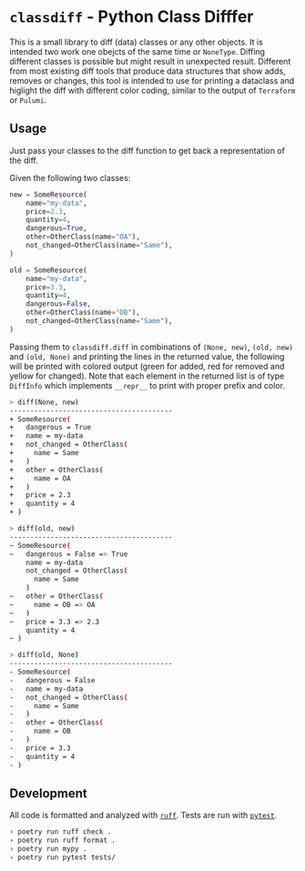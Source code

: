 # `classdiff` - Python Class Difffer

This is a small library to diff (data) classes or any other objects. It is
intended two work one obejcts of the same time or `NoneType`. Diffing different
classes is possible but might result in unexpected result. Different from most
existing diff tools that produce data structures that show adds, removes or
changes, this tool is intended to use for printing a dataclass and higlight the
diff with different color coding, similar to the output of `Terraform` or
`Pulumi`.

## Usage

Just pass your classes to the diff function to get back a representation of the
diff.

Given the following two classes:

```python
new = SomeResource(
    name="my-data",
    price=2.3,
    quantity=4,
    dangerous=True,
    other=OtherClass(name="OA"),
    not_changed=OtherClass(name="Same"),
)

old = SomeResource(
    name="my-data",
    price=3.3,
    quantity=4,
    dangerous=False,
    other=OtherClass(name="OB"),
    not_changed=OtherClass(name="Same"),
)
```

Passing them to `classdiff.diff` in combinations of `(None, new)`, `(old, new)`
and `(old, None)` and printing the lines in the returned value, the following
will be printed with colored output (green for added, red for removed and yellow
for changed). Note that each element in the returned list is of type `DiffInfo`
which implements `__repr__` to print with proper prefix and color.

```sh
> diff(None, new)
----------------------------------------
+ SomeResource(
+   dangerous = True
+   name = my-data
+   not_changed = OtherClass(
+     name = Same
+   )
+   other = OtherClass(
+     name = OA
+   )
+   price = 2.3
+   quantity = 4
+ )

> diff(old, new)
----------------------------------------
~ SomeResource(
~   dangerous = False => True
    name = my-data
    not_changed = OtherClass(
      name = Same
    )
~   other = OtherClass(
~     name = OB => OA
~   )
~   price = 3.3 => 2.3
    quantity = 4
~ )

> diff(old, None)
----------------------------------------
- SomeResource(
-   dangerous = False
-   name = my-data
-   not_changed = OtherClass(
-     name = Same
-   )
-   other = OtherClass(
-     name = OB
-   )
-   price = 3.3
-   quantity = 4
- )

```

## Development

All code is formatted and analyzed with [`ruff`][ruff]. Tests are run with
[`pytest`][pytest].

```sh
› poetry run ruff check .
› poetry run ruff format .
› poetry run mypy .
› poetry run pytest tests/
```

[ruff]: https://docs.astral.sh/ruff/
[pytest]: https://docs.pytest.org/en/8.2.x/
